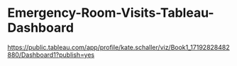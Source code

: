 # Emergency-Room-Visits-Tableau-Dashboard
https://public.tableau.com/app/profile/kate.schaller/viz/Book1_17192828482880/Dashboard1?publish=yes
